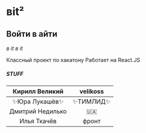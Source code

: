 # вit²
## Войти в айти
*в it в it*

Классный проект по хакатону
Работает на React.JS

##### STUFF

 

|Кирилл Великий|velikoss|
|:----------------:|:---------:|
|✨Юра Лукашёв✨ | ✨ТИМЛИД✨ |
|Дмитрий Недилько | 🇺🇦 |
|Илья Ткачёв | фронт |

